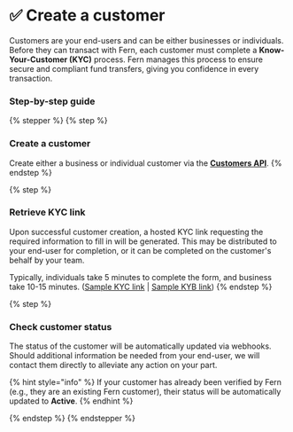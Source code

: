# ✅ Create a customer

Customers are your end-users and can be either businesses or individuals. Before they can transact with Fern, each customer must complete a **Know-Your-Customer (KYC)** process. Fern manages this process to ensure secure and compliant fund transfers, giving you confidence in every transaction.

### Step-by-step guide

{% stepper %}
{% step %}
### Create a customer&#x20;

Create either a business or individual customer via the [**Customers API**](../../api-reference/customers/).
{% endstep %}

{% step %}
### Retrieve KYC link

Upon successful customer creation, a hosted KYC link requesting the required information to fill in will be generated. This may be distributed to your end-user for completion, or it can be completed on the customer's behalf by your team.&#x20;

Typically, individuals take 5 minutes to complete the form, and business take 10-15 minutes. ([Sample KYC link](https://app.gitbook.com/o/tqA83i7VnVJ0rFiSNcBO/s/PNfGZh0Pi9izjESrZ2DP/) | [Sample KYB link](https://app.gitbook.com/u/Js7P0SWRFOVcMapukd7GzE5D63w2))&#x20;
{% endstep %}

{% step %}
### Check customer status

The status of the customer will be automatically updated via webhooks. Should additional information be needed from your end-user, we will contact them directly to alleviate any action on your part.

{% hint style="info" %}
If your customer has already been verified by Fern (e.g., they are an existing Fern customer), their status will be automatically updated to **Active**.
{% endhint %}


{% endstep %}
{% endstepper %}

